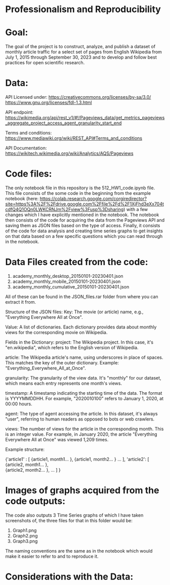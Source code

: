 # Professionalism and Reproducibility

# Goal: 
The goal of the project is to construct, analyze, and publish a dataset of monthly article traffic for a select set of pages from English Wikipedia from July 1, 2015 through September 30, 2023 and to develop and follow best practices for open scientific research.

# Data:

API Licensed under:  https://creativecommons.org/licenses/by-sa/3.0/
https://www.gnu.org/licenses/fdl-1.3.html

API endpoint: https://wikimedia.org/api/rest_v1/#!/Pageviews_data/get_metrics_pageviews_aggregate_project_access_agent_granularity_start_end

Terms and conditions: https://www.mediawiki.org/wiki/REST_API#Terms_and_conditions

API Documentation:  https://wikitech.wikimedia.org/wiki/Analytics/AQS/Pageviews

# Code files:

The only notebook file in this repository is the 512_HW1_code.ipynb file. This file consists of the some code in the beginning from the example notebook (here: https://colab.research.google.com/corgiredirector?site=https%3A%2F%2Fdrive.google.com%2Ffile%2Fd%2F1XjFhd3eXx704tcdfQ4Q1OQn0LWKCRNJm%2Fview%3Fusp%3Dsharing) with a few changes which I have explicitly mentioned in the notebook. The notebook then consists of the code for acquiring the data from the Pageviews API and saving them as JSON files based on the type of access. Finally, it consists of the code for data analysis and creating time series graphs to get insights on that data based on a few specific questions which you can read through in the notebook.

# Data Files created from the code:

1) academy_monthly_desktop_20150101-20230401.json
2) academy_monthly_mobile_20150101-20230401.json
3) academy_monthly_cumulative_20150101-20230401.json

All of these can be found in the JSON_files.rar folder from where you can extract it from.

Structure of the JSON files:
Key: The movie (or article) name, e.g., "Everything Everywhere All at Once".

Value: A list of dictionaries. Each dictionary provides data about monthly views for the corresponding movie on Wikipedia.

Fields in the Dictionary:
project: The Wikipedia project. In this case, it's "en.wikipedia", which refers to the English version of Wikipedia.

article: The Wikipedia article's name, using underscores in place of spaces. This matches the key of the outer dictionary. Example: "Everything_Everywhere_All_at_Once".

granularity: The granularity of the view data. It's "monthly" for our dataset, which means each entry represents one month's views.

timestamp: A timestamp indicating the starting time of the data. The format is YYYYMMDDHH. For example, "2020010100" refers to January 1, 2020, at 00:00 hours.

agent: The type of agent accessing the article. In this dataset, it's always "user", referring to human readers as opposed to bots or web crawlers.

views: The number of views for the article in the corresponding month. This is an integer value. For example, in January 2020, the article "Everything Everywhere All at Once" was viewed 1,209 times.

Example structure:

{'article1' : [
    {article1,
     month1...
    },
    {article1,
     month2...
    }
    ...
    ],
'article2': [
    {article2,
     month1...
    },    
    {article2,
     month2...
    },
    ...
    ]
}


# Images of graphs acquired from the code outputs:

The code also outputs 3 Time Series graphs of which I have taken screenshots of, the three files for that in this folder would be:
1) Graph1.png
2) Graph2.png
3) Graph3.png

The naming conventions are the same as in the notebook which would make it easier to refer to and to reproduce it.

# Considerations with the Data:



